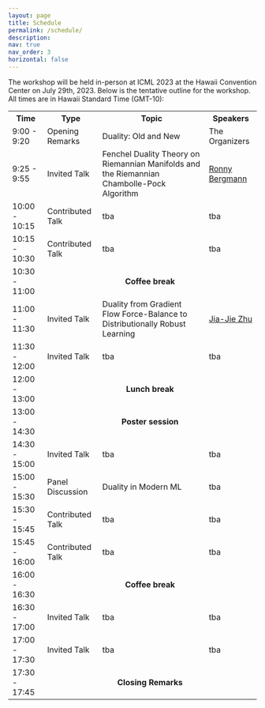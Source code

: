 ```yaml
---
layout: page
title: Schedule
permalink: /schedule/
description: 
nav: true
nav_order: 3
horizontal: false
---
```


The workshop will be held in-person at ICML 2023 at the Hawaii
Convention Center on July 29th, 2023. Below is the
tentative outline for the workshop. All times are in Hawaii Standard Time (GMT-10):
<table id="conference-table">
  <tr>
    <th>Time</th>
    <th>Type</th>
    <th>Topic</th>
    <th>Speakers</th>
  </tr>
  <tr>
  <td>9:00 - 9:20</td>
  <td>Opening Remarks</td>
  <td>Duality: Old and New</td>
  <td>The Organizers</td> 
  </tr>
  <tr>
    <td>9:25 - 9:55</td>
    <td>Invited Talk</td>
	<td>Fenchel Duality Theory on Riemannian Manifolds and the
	Riemannian Chambolle-Pock Algorithm</td>
	<td><a href="https://ronnybergmann.net/">Ronny Bergmann</a></td>
  </tr>
  <tr>
    <td>10:00 - 10:15</td>
    <td>Contributed Talk</td>
	<td>tba</td>
	<td>tba</td>
  </tr>
  <tr>
    <td>10:15 - 10:30</td>
    <td>Contributed Talk</td>
	<td>tba</td>
	<td>tba</td>
  </tr>
  <tr>
    <td>10:30 - 11:00</td>
    <td colspan="3" style="text-align: center"> <b>Coffee break</b></td>
  </tr>
  <tr>
    <td>11:00 - 11:30</td>
    <td>Invited Talk</td>
	<td>Duality from Gradient Flow Force-Balance to Distributionally
	Robust Learning</td>
	<td><a href="https://jj-zhu.github.io/">Jia-Jie Zhu</a></td>
  </tr>
  <tr>
    <td>11:30 - 12:00</td>
    <td>Invited Talk</td>
	<td>tba</td>
	<td>tba</td>
  </tr>
  <tr>
    <td>12:00 - 13:00</td>
    <td colspan="3" style="text-align: center"> <b>Lunch break</b></td>
  </tr>
  <tr>
    <td>13:00 - 14:30</td>
    <td colspan="3" style="text-align: center"> <b>Poster session</b></td>
  </tr>
  <tr>
    <td>14:30 - 15:00</td>
    <td>Invited Talk</td>
	<td>tba</td>
	<td>tba</td>
  </tr>
  <tr>
    <td>15:00 - 15:30</td>
	<td>Panel Discussion</td>
	<td>Duality in Modern ML</td>
	<td>tba</td>
  </tr>
  <tr>
    <td>15:30 - 15:45</td>
    <td>Contributed Talk</td>
	<td>tba</td>
	<td>tba</td>
  </tr>
  <tr>
    <td>15:45 - 16:00</td>
    <td>Contributed Talk</td>
	<td>tba</td>
	<td>tba</td>
  </tr>
  <tr>
    <td>16:00 - 16:30</td>
    <td colspan="3" style="text-align: center"> <b>Coffee break</b></td>
  </tr>

  <tr>
    <td>16:30 - 17:00</td>
    <td>Invited Talk</td>
	<td>tba</td>
	<td>tba</td>
  </tr>
  <tr>
    <td>17:00 - 17:30</td>
    <td>Invited Talk</td>
	<td>tba</td>
	<td>tba</td>
  </tr>
  <tr>
  <td>17:30 - 17:45</td>
  <td colspan="3" style="text-align: center"> <b>Closing Remarks</b></td>
  </tr>

</table>


